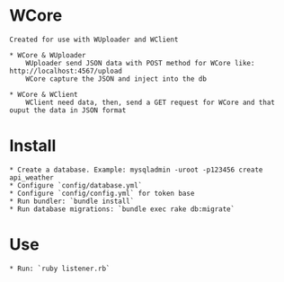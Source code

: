 # WCore
	
	Created for use with WUploader and WClient

	* WCore & WUploader
		WUploader send JSON data with POST method for WCore like: http://localhost:4567/upload
		WCore capture the JSON and inject into the db
	
	* WCore & WClient
		WClient need data, then, send a GET request for WCore and that ouput the data in JSON format


# Install

	* Create a database. Example: mysqladmin -uroot -p123456 create api_weather
	* Configure `config/database.yml`
	* Configure `config/config.yml` for token base
	* Run bundler: `bundle install`
	* Run database migrations: `bundle exec rake db:migrate`

# Use
	
	* Run: `ruby listener.rb`


